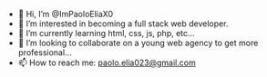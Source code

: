 - 👋 Hi, I’m @ImPaoloEliaX0
- 👀 I’m interested in becoming a full stack web developer.
- 🌱 I’m currently learning html, css, js, php, etc...
- 💞️ I’m looking to collaborate on a young web agency to get more professional...
- 📫 How to reach me: paolo.elia023@gmail.com


